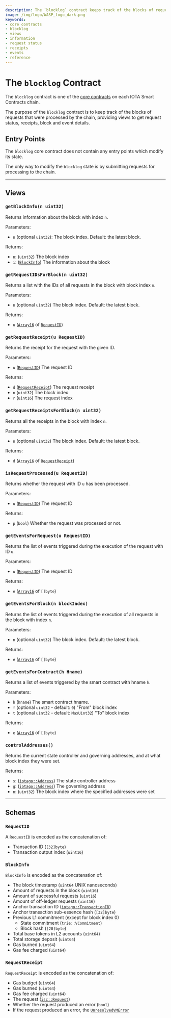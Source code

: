 ```yaml
---
description: The `blocklog` contract keeps track of the blocks of requests that were processed by the chain.
image: /img/logo/WASP_logo_dark.png
keywords:
- core contracts
- blocklog
- views
- information
- request status
- receipts
- events
- reference
--- 
```

# The `blocklog` Contract

The `blocklog` contract is one of the [core contracts](overview.md) on each IOTA Smart Contracts chain.

The purpose of the `blocklog` contract is to keep track of the blocks of requests that were processed by the chain, providing views to get request status, receipts, block and event details.

## Entry Points

The `blocklog` core contract does not contain any entry points which modify its
state.

The only way to modify the `blocklog` state is by submitting requests for
processing to the chain.

---

## Views

### `getBlockInfo(n uint32)`

Returns information about the block with index `n`.

Parameters:

- `n` (optional `uint32`): The block index. Default: the latest block.

Returns:

- `n`: (`uint32`) The block index
- `i`: ([`BlockInfo`](#blockinfo)) The information about the block

### `getRequestIDsForBlock(n uint32)`

Returns a list with the IDs of all requests in the block with block index `n`.

Parameters:

- `n` (optional `uint32`) The block index. Default: the latest block.

Returns:

- `u` ([`Array16`](https://github.com/dessaya/wasp/blob/develop/packages/kv/collections/array16.go) of [`RequestID`](#requestid))

### `getRequestReceipt(u RequestID)`

Returns the receipt for the request with the given ID.

Parameters:

- `u` ([`RequestID`](#requestid)) The request ID

Returns:

- `d` ([`RequestReceipt`](#requestreceipt)) The request receipt
- `n` (`uint32`) The block index
- `r` (`uint16`) The request index

### `getRequestReceiptsForBlock(n uint32)`

Returns all the receipts in the block with index `n`.

Parameters:

- `n` (optional `uint32`) The block index. Default: the latest block.

Returns:

- `d` ([`Array16`](https://github.com/dessaya/wasp/blob/develop/packages/kv/collections/array16.go) of [`RequestReceipt`](#requestreceipt))

### `isRequestProcessed(u RequestID)`

Returns whether the request with ID `u` has been processed.

Parameters:

- `u` ([`RequestID`](#requestid)) The request ID

Returns:

- `p` (`bool`) Whether the request was processed or not.

### `getEventsForRequest(u RequestID)`

Returns the list of events triggered during the execution of the request with ID `u`.

Parameters:

- `u` ([`RequestID`](#requestid)) The request ID

Returns:

- `e` ([`Array16`](https://github.com/dessaya/wasp/blob/develop/packages/kv/collections/array16.go) of `[]byte`)

### `getEventsForBlock(n blockIndex)`

Returns the list of events triggered during the execution of all requests in the block with index `n`.

Parameters:

- `n` (optional `uint32`) The block index. Default: the latest block.

Returns:

- `e` ([`Array16`](https://github.com/dessaya/wasp/blob/develop/packages/kv/collections/array16.go) of `[]byte`)

### `getEventsForContract(h Hname)`

Returns a list of events triggered by the smart contract with hname `h`.

Parameters:

- `h` (`hname`) The smart contract hname.
- `f` (optional `uint32` - default: `0`) "From" block index
- `t` (optional `uint32` - default: `MaxUint32`) "To" block index

Returns:

- `e` ([`Array16`](https://github.com/dessaya/wasp/blob/develop/packages/kv/collections/array16.go) of `[]byte`)

### `controlAddresses()`

Returns the current state controller and governing addresses, and at what block index they were set.

Returns:

- `s`: ([`iotago::Address`](https://github.com/iotaledger/iota.go/blob/develop/address.go)) The state controller address
- `g`: ([`iotago::Address`](https://github.com/iotaledger/iota.go/blob/develop/address.go)) The governing address
- `n`: (`uint32`) The block index where the specified addresses were set

---

## Schemas

### `RequestID`

A `RequestID` is encoded as the concatenation of:

- Transaction ID (`[32]byte`)
- Transaction output index (`uint16`)

### `BlockInfo`

`BlockInfo` is encoded as the concatenation of:

- The block timestamp (`uint64` UNIX nanoseconds)
- Amount of requests in the block (`uint16`)
- Amount of successful requests (`uint16`)
- Amount of off-ledger requests (`uint16`)
- Anchor transaction ID ([`iotago::TransactionID`](https://github.com/iotaledger/iota.go/blob/develop/transaction.go))
- Anchor transaction sub-essence hash (`[32]byte`)
- Previous L1 commitment (except for block index 0)
  - State commitment (`trie::VCommitment`)
  - Block hash (`[20]byte`)
- Total base tokens in L2 accounts (`uint64`)
- Total storage deposit (`uint64`)
- Gas burned (`uint64`)
- Gas fee charged (`uint64`)

### `RequestReceipt`

`RequestReceipt` is encoded as the concatenation of:

- Gas budget (`uint64`)
- Gas burned (`uint64`)
- Gas fee charged (`uint64`)
- The request ([`isc::Request`](https://github.com/iotaledger/wasp/blob/develop/packages/isc/request.go))
- Whether the request produced an error (`bool`)
- If the request produced an error, the
  [`UnresolvedVMError`](./errors.md#unresolvedvmerror)
